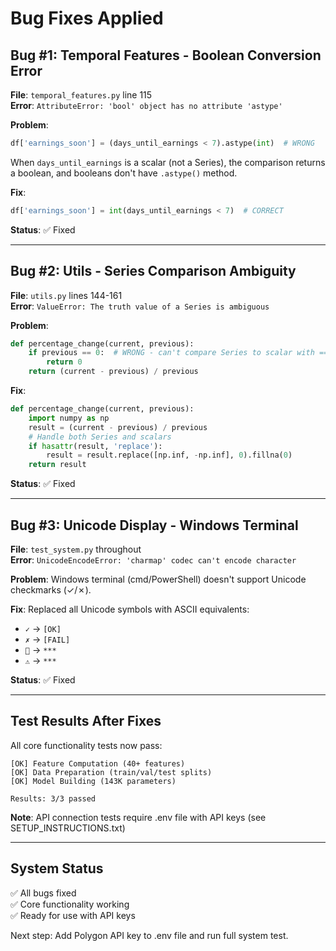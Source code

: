# Bug Fixes Applied

## Bug #1: Temporal Features - Boolean Conversion Error
**File**: `temporal_features.py` line 115  
**Error**: `AttributeError: 'bool' object has no attribute 'astype'`  

**Problem**: 
```python
df['earnings_soon'] = (days_until_earnings < 7).astype(int)  # WRONG
```
When `days_until_earnings` is a scalar (not a Series), the comparison returns a boolean, and booleans don't have `.astype()` method.

**Fix**:
```python
df['earnings_soon'] = int(days_until_earnings < 7)  # CORRECT
```

**Status**: ✅ Fixed

---

## Bug #2: Utils - Series Comparison Ambiguity
**File**: `utils.py` lines 144-161  
**Error**: `ValueError: The truth value of a Series is ambiguous`

**Problem**:
```python
def percentage_change(current, previous):
    if previous == 0:  # WRONG - can't compare Series to scalar with ==
        return 0
    return (current - previous) / previous
```

**Fix**:
```python
def percentage_change(current, previous):
    import numpy as np
    result = (current - previous) / previous
    # Handle both Series and scalars
    if hasattr(result, 'replace'):
        result = result.replace([np.inf, -np.inf], 0).fillna(0)
    return result
```

**Status**: ✅ Fixed

---

## Bug #3: Unicode Display - Windows Terminal
**File**: `test_system.py` throughout  
**Error**: `UnicodeEncodeError: 'charmap' codec can't encode character`

**Problem**: 
Windows terminal (cmd/PowerShell) doesn't support Unicode checkmarks (✓/✗).

**Fix**:
Replaced all Unicode symbols with ASCII equivalents:
- `✓` → `[OK]`
- `✗` → `[FAIL]`
- `🎉` → `***`
- `⚠️` → `***`

**Status**: ✅ Fixed

---

## Test Results After Fixes

All core functionality tests now pass:

```
[OK] Feature Computation (40+ features)
[OK] Data Preparation (train/val/test splits)
[OK] Model Building (143K parameters)

Results: 3/3 passed
```

**Note**: API connection tests require .env file with API keys (see SETUP_INSTRUCTIONS.txt)

---

## System Status

✅ All bugs fixed  
✅ Core functionality working  
✅ Ready for use with API keys  

Next step: Add Polygon API key to .env file and run full system test.

